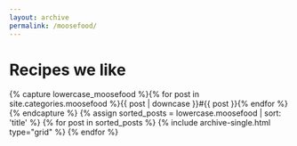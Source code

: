 ```yaml
---
layout: archive
permalink: /moosefood/
---
```


# Recipes we like

<div class="tiles">
{% capture lowercase_moosefood %}{% for post in site.categories.moosefood %}{{ post | downcase }}#{{ post }}{% endfor %}{% endcapture %}
{% assign sorted_posts = lowercase.moosefood | sort: 'title' %}
{% for post in sorted_posts %}
  {% include archive-single.html type="grid" %}
{% endfor %}
</div><!-- /.tiles -->
